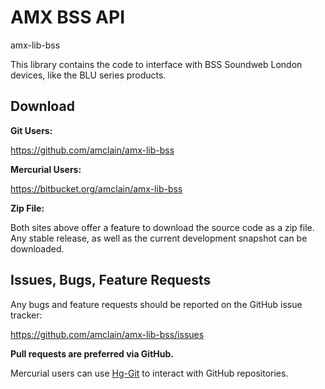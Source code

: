 # AMX BSS API

amx-lib-bss

This library contains the code to interface with BSS Soundweb London devices,
like the BLU series products.


## Download

**Git Users:**

https://github.com/amclain/amx-lib-bss


**Mercurial Users:**

https://bitbucket.org/amclain/amx-lib-bss


**Zip File:**

Both sites above offer a feature to download the source code as a zip file.
Any stable release, as well as the current development snapshot can be downloaded.


## Issues, Bugs, Feature Requests

Any bugs and feature requests should be reported on the GitHub issue tracker:

https://github.com/amclain/amx-lib-bss/issues


**Pull requests are preferred via GitHub.**

Mercurial users can use [Hg-Git](http://hg-git.github.io/) to interact with
GitHub repositories.
